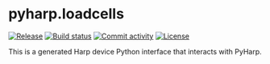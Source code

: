 # pyharp.loadcells

[![Release](https://img.shields.io/github/v/release/fchampalimaud/pyharp.loadcells)](https://img.shields.io/github/v/release/fchampalimaud/pyharp.loadcells)
[![Build status](https://img.shields.io/github/actions/workflow/status/fchampalimaud/pyharp.loadcells/main.yml?branch=main)](https://github.com/fchampalimaud/pyharp.loadcells/actions/workflows/main.yml?query=branch%3Amain)
[![Commit activity](https://img.shields.io/github/commit-activity/m/fchampalimaud/pyharp.loadcells)](https://img.shields.io/github/commit-activity/m/fchampalimaud/pyharp.loadcells)
[![License](https://img.shields.io/github/license/fchampalimaud/pyharp.loadcells)](https://img.shields.io/github/license/fchampalimaud/pyharp.loadcells)

This is a generated Harp device Python interface that interacts with PyHarp.
